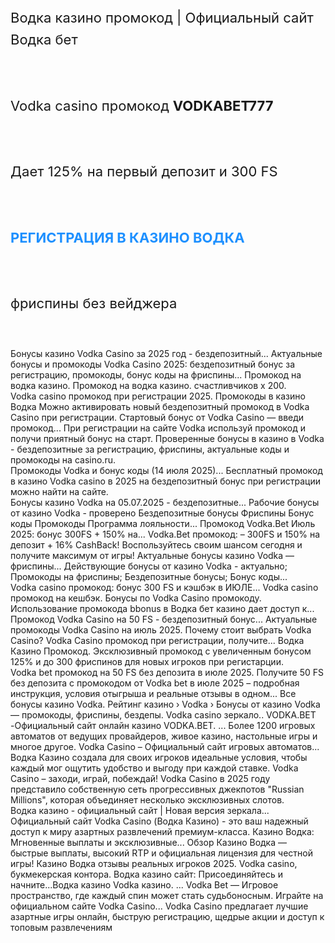 <span style="font-size:22px; line-height:1.6">

Водка казино промокод | Официальный сайт Водка бет  
<br><br>
Vodka casino промокод <strong>VODKABET777</strong>  
<br><br>
Дает 125% на первый депозит и 300 FS  
<br><br>
<a href="https://vodka4.bet?id=12870" style="color:#1E90FF; text-decoration:none;"><strong>РЕГИСТРАЦИЯ В КАЗИНО ВОДКА</strong></a>  
<br><br>
фриспины без вейджера  

</span>
<br>


Бонусы казино Vodka Casino за 2025 год - бездепозитный... Актуальные бонусы и промокоды Vodka Casino 2025: бездепозитный бонус за регистрацию, промокоды, бонус коды на фриспины... Промокод на водка казинo. Промокод на водка казинo. счастливчиков х 200.  
Vodka casino промокод при регистрации 2025. Промокоды в казино Водка Можно активировать новый бездепозитный промокод в Vodka Casino при регистрации. Стартовый бонус от Vodka Casino — введи промокод... При регистрации на сайте Vodka используй промокод  и получи приятный бонус на старт. Проверенные бонусы в казино в Vodka - бездепозитные за регистрацию, фриспины, актуальные коды и промокоды на casino.ru.  
Промокоды Vodka и бонус коды (14 июля 2025)... Бесплатный промокод в казино Vodka casino в 2025 на бездепозитный бонус при регистрации можно найти на сайте.  
Бонусы казино Vodka на 05.07.2025 - бездепозитные... Рабочие бонусы от казино Vodka - проверено Бездепозитные бонусы Фриспины Бонус коды Промокоды Программа лояльности... Промокод Vodka.Bet Июль 2025: бонус 300FS + 150% на... Vodka.Bet промокод: – 300FS и 150% на депозит + 16% CashBack! Воспользуйтесь своим шансом сегодня и получите максимум от игры! Актуальные бонусы казино Vodka — фриспины... Действующие бонусы от казино Vodka - актуально; Промокоды на фриспины; Бездепозитные бонусы; Бонус коды...  
Vodka casino промокод: бонус 300 FS и кэшбэк в ИЮЛЕ... Vodka casino промокод на кешбэк. Бонусы по Vodka Casino промокоду. Использование промокода bbonus в Водка бет казино дает доступ к... Промокод Vodka Casino на 50 FS - бездепозитный бонус... Актуальные промокоды Vodka Casino на июль 2025. Почему стоит выбрать Vodka Casino? Vodka Casino промокод при регистрации, получите... Водка Казино Промокод. Эксклюзивный промокод с увеличенным бонусом 125% и до 300 фриспинов для новых игроков при регистарции.  
Vodka bet промокод на 50 FS без депозита в июле 2025. Получите 50 FS без депозита с промокодом от Vodka bet в июле 2025 – подробная инструкция, условия отыгрыша и реальные отзывы в одном... Все бонусы казино Vodka. Рейтинг казино › Vodka › Бонусы от казино Vodka — промокоды, фриспины, бездепы. Vodka casino зеркало.. VODKA.BET -Официальный сайт онлайн казино VODKA.BET. ... Более 1200 игровых автоматов от ведущих провайдеров, живое казино, настольные игры и многое другое. Vodka Casino – Официальный сайт игровых автоматов... Водка Казино создала для своих игроков идеальные условия, чтобы каждый мог ощутить удобство и выгоду при каждой ставке. Vodka Casino – заходи, играй, побеждай! Vodka Casino в 2025 году представило собственную сеть прогрессивных джекпотов "Russian Millions", которая объединяет несколько эксклюзивных слотов.  
Водка казино - официальный сайт | Новая версия зеркала... Официальный сайт Vodka Casino (Водка Казино) - это ваш надежный доступ к миру азартных развлечений премиум-класса. Казино Водка: Мгновенные выплаты и эксклюзивные... Обзор Казино Водка — быстрые выплаты, высокий RTP и официальная лицензия для честной игры! Казино Водка отзывы реальных игроков 2025. Vodka casino, букмекерская контора. Водка казино сайт: Присоединяйтесь и начните...Водка казино Vodka казино. ... Vodka Bet — Игровое пространство, где каждый спин может стать судьбоносным. Играйте на официальном сайте Vodka Casino... Vodka Casino предлагает лучшие азартные игры онлайн, быструю регистрацию, щедрые акции и доступ к топовым развлечениям
